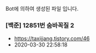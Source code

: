 Bot에 의하여 생성된 파일 입니다. 
### [백준] 12851번 숨바꼭질 2 
- https://taxijjang.tistory.com/46 
- 2020-03-30 22:58:18 
